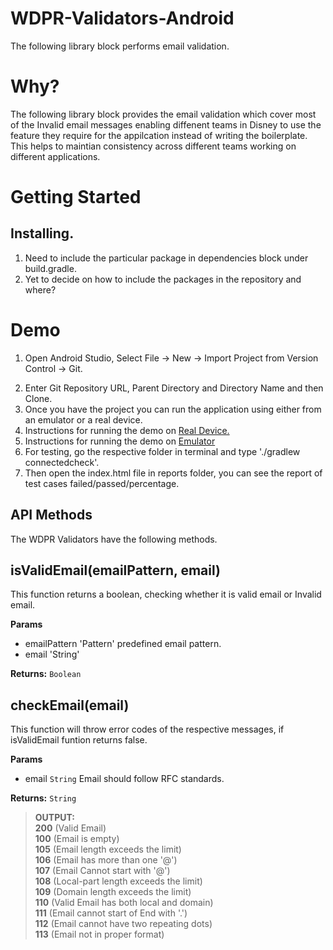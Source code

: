 # WDPR-Validators-Android

The following library block performs email validation.

# Why?

The following library block provides the email validation which cover most of the Invalid email messages enabling diffenent teams in Disney to use the feature they require for the appilcation instead of writing the boilerplate. This helps to maintian consistency across different teams working on different applications.

# Getting Started

## Installing.
1. Need to include the particular package in dependencies block under build.gradle.
2. Yet to decide on how to include the packages in the repository and where?


# Demo
1. Open Android Studio, Select File -> New -> Import Project from Version Control -> Git.</p>
2. Enter Git Repository URL, Parent Directory and Directory Name and then Clone.
3. Once you have the project you can run the application using either from an emulator or a real device.
4. Instructions for running the demo on [Real Device.](http://developer.android.com/training/basics/firstapp/running-app.html#RealDevice)
5. Instructions for running the demo on [Emulator](http://developer.android.com/training/basics/firstapp/running-app.html#Emulator)
6. For testing, go the respective folder in terminal and type './gradlew connectedcheck'.
7. Then open the index.html file in reports folder, you can see the report of test cases failed/passed/percentage.

## API Methods

The WDPR Validators have the following methods.

## isValidEmail(emailPattern, email)

This function returns a boolean, checking whether it is valid email or Invalid email.

**Params**
- emailPattern 'Pattern' predefined email pattern.
- email 'String'

**Returns:** `Boolean`


## checkEmail(email)

This function will throw error codes of the respective messages, if isValidEmail funtion returns false.

**Params**
- email `String` Email should follow RFC standards.

**Returns:** `String`


> **OUTPUT:**<br>
> **200** (Valid Email)<br>
> **100** (Email is empty)<br>
> **105** (Email length exceeds the limit)<br>
> **106** (Email has more than one '@')<br>
> **107** (Email Cannot start with '@')<br>
> **108** (Local-part length exceeds the limit)<br>
> **109** (Domain length exceeds the limit)<br>
> **110** (Valid Email has both local and domain)<br>
> **111** (Email cannot start of End with '.')<br>
> **112** (Email cannot have two repeating dots)<br>
> **113** (Email not in proper format)

